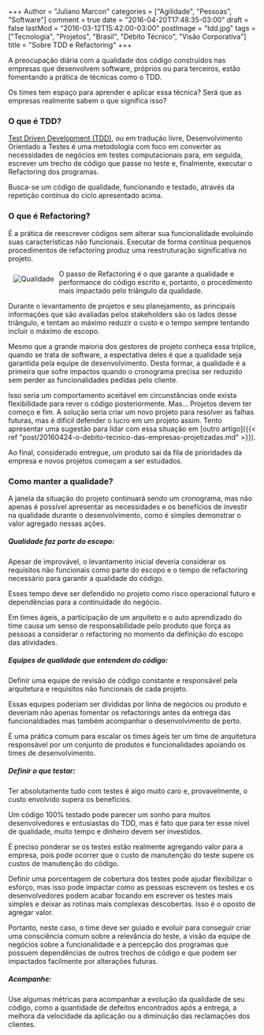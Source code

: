 +++
Author = "Juliano Marcon"
categories = ["Agilidade", "Pessoas", "Software"]
comment = true
date = "2016-04-20T17:48:35-03:00"
draft = false
lastMod = "2016-03-12T15:42:00-03:00"
postImage = "tdd.jpg"
tags = ["Tecnologia", "Projetos", "Brasil", "Débito Técnico", "Visão Corporativa"]
title = "Sobre TDD e Refactoring"
+++

A preocupação diária com a qualidade dos código construídos nas empresas que desenvolvem software, próprios ou para terceiros, estão fomentando a prática de técnicas como o TDD.

Os times tem espaço para aprender e aplicar essa técnica? Será que as empresas realmente sabem o que significa isso?

<!--more-->

### O que é TDD?

[Test Driven Development (TDD)](https://pt.wikipedia.org/wiki/Test_Driven_Development), ou em tradução livre, Desenvolvimento Orientado a Testes é uma metodologia com foco em converter as necessidades de negócios em testes computacionais para, em seguida, escrever um trecho de código que passe no teste e, finalmente, executar o Refactoring dos programas.

Busca-se um código de qualidade, funcionando e testado, através da repetição contínua do ciclo apresentado acima.

### O que é Refactoring?

É a prática de reescrever códigos sem alterar sua funcionalidade evoluindo suas características não funcionais. Executar de forma contínua pequenos procedimentos de refactoring produz uma reestruturação significativa no projeto.

<img src="/images/post/qualidade.png" alt="Qualidade" style="max-width:200px; float:left; margin:10px;" /> 

O passo de Refactoring é o que garante a qualidade e performance do código escrito e, portanto, o procedimento mais impactado pelo triângulo da qualidade.

Durante o levantamento de projetos e seu planejamento, as principais informações que são avaliadas pelos stakeholders são os lados desse triângulo, e tentam ao máximo reduzir o custo e o tempo sempre tentando incluir o máximo de escopo.

Mesmo que a grande maioria dos gestores de projeto conheça essa tríplice, quando se trata de software, a espectativa deles é que a qualidade seja garantida pela equipe de desenvolvimento. Desta formar, a qualidade é a primeira que sofre impactos quando o cronograma precisa ser reduzido sem perder as funcionalidades pedidas pelo cliente.

Isso seria um comportamento aceitável em circunstâncias onde exista flexibilidade para rever o código posteriormente. Mas... Projetos devem ter começo e fim. A solução seria criar um novo projeto para resolver as falhas futuras, mas é difícil defender o lucro em um projeto assim. Tento apresentar uma sugestão para lidar com essa situação em [outro artigo]({{< ref "post/20160424-o-debito-tecnico-das-empresas-projetizadas.md" >}}).



Ao final, considerado entregue, um produto sai da fila de prioridades da empresa e novos projetos começam a ser estudados.

### Como manter a qualidade?

A janela da situação do projeto continuará sendo um cronograma, mas não apenas é possível apresentar as necessidades e os benefícios de investir na qualidade durante o desenvolvimento, como é simples demonstrar o valor agregado nessas ações.

##### Qualidade faz parte do escopo:

Apesar de improvável, o levantamento inicial deveria considerar os requisitos não funcionais como parte do escopo e o tempo de refactoring necessário para garantir a qualidade do código.

Esses tempo deve ser defendido no projeto como risco operacional futuro e dependências para a continuidade do negócio.

Em times ágeis, a participação de um arquiteto e o auto aprendizado do time causa um senso de responsabilidade pelo produto que força as pessoas a considerar o refactoring no momento da definição do escopo das atividades.

##### Equipes de qualidade que entendem do código:

Definir uma equipe de revisão de código constante e responsável pela arquitetura e requisitos não funcionais de cada projeto.

Essas equipes poderiam ser divididas por linha de negócios ou produto e deveriam não apenas fomentar os refactorings antes da entrega das funcionaldiades mas também acompanhar o desenvolvimento de perto.

É uma prática comum para escalar os times ágeis ter um time de arquitetura responsável por um conjunto de produtos e funcionalidades apoiando os times de desenvolvimento.

##### Definir o que testar:

Ter absolutamente tudo com testes é algo muito caro e, provavelmente, o custo envolvido supera os benefícios.

Um código 100% testado pode parecer um sonho para muitos desenvolvedores e entusiastas do TDD, mas é fato que para ter esse nível de qualidade, muito tempo e dinheiro devem ser investidos.

É preciso ponderar se os testes estão realmente agregando valor para a empresa, pois pode ocorrer que o custo de manutenção do teste supere os custos de manutenção do código.

Definir uma porcentagem de cobertura dos testes pode ajudar flexibilizar o esforço, mas isso pode impactar como as pessoas escrevem os testes e os desenvolvedores podem acabar focando em escrever os testes mais simples e deixar as rotinas mais complexas descobertas. Isso é o oposto de agregar valor.

Portanto, neste caso, o time deve ser guiado e evoluir para conseguir criar uma consciência comum sobre a relevância do teste, a visão da equipe de negócios sobre a funcionalidade e a percepção dos programas que possuem dependências de outros trechos de código e que podem ser impactados facilmente por alterações futuras.

##### Acompanhe:

Use algumas métricas para acompanhar a evolução da qualidade de seu código, como a quantidade de defeitos encontrados após a entrega, a melhora da velocidade da aplicação ou a diminuição das reclamações dos clientes.
